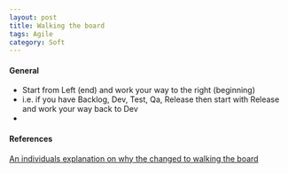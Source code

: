 ```yaml
---
layout: post
title: Walking the board
tags: Agile
category: Soft
---
```

#### General ####

- Start from Left (end) and work your way to the right (beginning)  
- i.e. if you have Backlog, Dev, Test, Qa, Release then start with Release and work your way back to Dev
-


#### References ####

[An individuals explanation on why the changed to walking the board](http://agile-commentary.blogspot.com/2009/04/walking-board.html)  

